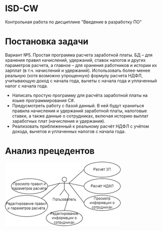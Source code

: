 # ISD-CW
Контрольная работа по дисциплине "Введение в разработку ПО"

# Постановка задачи
Вариант №5. Простая программа расчета заработной платы. БД – для хранения правил начислений, удержаний, ставок налогов и других параметров расчета, а главное – для хранения работников и истории их зарплат (в т.ч. начислений и удержаний). Использовать более-менее реальную (хотя возможно упрощенную) формулу расчета НДФЛ, учитывающую доход с начала года, вычеты с начала года и уплаченный налог с начала года.

- Написать простую программу для расчёта заработной платы на языке программирования C#.
- Предусмотреть работу с базой данный. В ней будут храниться правила начисления и удержаний заработной платы, налоговые ставки, а также данные о сотрудниках, включая историю выплат заработных плат (начисления и удержания).
- Реализовать приближенный к реальному расчёт НДФЛ с учётом дохода, вычетов и уплаченных налогов с начала года.

# Анализ прецедентов
![Анализ прецедентов](use-cases-analysis.png "Анализ прецедентов")